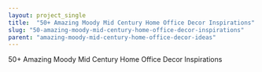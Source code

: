 ```yaml
---
layout: project_single
title:  "50+ Amazing Moody Mid Century Home Office Decor Inspirations"
slug: "50-amazing-moody-mid-century-home-office-decor-inspirations"
parent: "amazing-moody-mid-century-home-office-decor-ideas"
---
```

50+ Amazing Moody Mid Century Home Office Decor Inspirations
